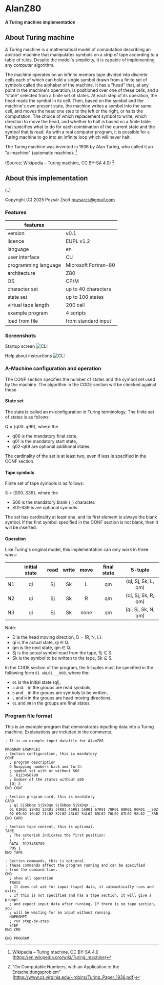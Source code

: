 # AlanZ80

**A Turing machine implementation**  

## About Turing machine

A Turing machine is a mathematical model of computation describing an abstract machine that manipulates symbols on a strip of tape according to a table of rules. Despite the model's simplicity, it is capable of implementing any
computer algorithm.

The machine operates on an infinite memory tape divided into discrete cells,each of which can hold a single symbol drawn from a finite set of symbols called the alphabet of the machine. It has a "head" that, at any point in the machine's
operation, is positioned over one of these cells, and a "state" selected from a finite set of states. At each step of its operation, the head reads the symbol in its cell. Then, based on the symbol and the machine's own present state, the
machine writes a symbol into the same cell, and moves the head one step to the left or the right, or halts the computation. The choice of which replacement symbol to write, which direction to move the head, and whether to halt is based on a finite table that specifies what to do for each combination of the current state and the symbol that is read. As with a real computer program, it is possible for a Turing machine to go into an infinite loop which will never halt.

The Turing machine was invented in 1936 by Alan Turing, who called it an "a-machine" (automatic machine). [^1]

(Source: Wikipedia – Turing machine, CC BY-SA 4.0) [^2]


## About this implementation

(..)

Copyright (C) 2025 Pozsár Zsolt <pozsarzs@gmail.com>  


### Features

|features                |                                                     |
|------------------------|-----------------------------------------------------|
|version                 |v0.1                                                 |
|licence                 |EUPL v1.2                                            |
|language                |en                                                   |
|user interface          |CLI                                                  |
|programming language    |Microsoft Fortran-80                                 |
|architecture            |Z80                                                  |
|OS                      |CP/M                                                 |
|character set           |up to 40 characters                                  |
|state set               |up to 100 states                                     |
|virtual tape length     |200 cell                                             |
|example program         |4 scripts                                            |
|load from file          |from standard input                                  |


### Screenshots

Startup screen
![CLI](startup.png)

Help about instructions
![CLI](numswap.png)


### A-Machine configuration and operation

The CONF section specifies the number of states and the symbol set used by the machine. The algorithm in the CODE section will be checked against these.

#### State set

The state is called an m-configuration in Turing terminology. The finite set of states is as follows:

Q = {q00..q99}, where the

- q00 is the mandatory final state,
- q01 is the mandatory start state,
- q02-q99 are optional additional states.

The cardinality of the set is at least two, even if less is specified in the CONF section.

#### Tape symbols

Finite set of tape symbols is as follows:

S = {S00..S39}, where the

- S00 is the mandatory blank (_) character.
- S01-S39 is are optional symbols.

The set has cardinality at least one, and its first element is always the blank
symbol. If the first symbol specified in the CONF section is not blank, then it
will be inserted.

#### Operation

Like Turing's original model, this implementation can only work in three ways:

|   |initial state|read|write|move|final state|      5-tuple      |
|:-:|:-----------:|:--:|:---:|:--:|:---------:|:-----------------:|
|N1 |      qi     | Sj | Sk  | L  |    qm     |(qi, Sj, Sk, L, qm)|	
|N2 |      qi     | Sj | Sk  | R  |    qm     |(qi, Sj, Sk, R, qm)|	
|N3 |      qi     | Sj | Sk  |none|    qm     |(qi, Sj, Sk, N, qm)|	

Note:
- D is the head moving direction, D = {R, N, L}.
- qi is the actual state, qi ∈ Q.
- qm is the next state, qm ∈ Q.
- Sj is the actual symbol read from the tape, Sj ∈ S.
- Sk is the symbol to be written to the tape, Sk ∈ S.

In the CODE section of the program, the 5-tuples must be specified in the
following form `01 abL01 __N00`, where the:
- `01` is the initial state (qi),
- `a` and `_` in the groups are read symbols,
- `b` and `_` in the groups are symbols to be written,
- `L` and `N` in the groups are head moving directions,
- `01` and `00` in the groups are final states.

### Program file format

This is an example program that demonstrates inputting data into a Turing machine. Explanations are included in the comments.

```
; It is an example input datafile for AlanZ80

PROGRAM EXAMPLE1
; Section configuration, this is mandatory
CONF
  ; program description
  D Swapping numbers back and forth
  ; symbol set with or without S00
  S _0123456789
  ; number of the states without q00
  |Q| 2
END CONF

; Section program card, this is mandatory
CARD
  ; qi SjSkDqm SjSkDqm SjSkDqm SjSkDqm ...
  01 01R01 12R01 23R01 34R01 45R01 56R01 67R01 78R01 89R01 90R01 __S02
  02 09L02 10L02 21L02 32L02 43L02 54L02 65L02 76L02 87L02 98L02 __SRR
END CARD

; Section tape content, this is optional.
TAPE
  ; The asterisk indicates the first position:
  ;     *
  DATA _0123456789_
  POS 1   
END TAPE

; Section commands, this is optional.
; These commands affect the program running and can be specified 
; from the command line.
CMD
  ; show all operation
  TRACE
  ; It does not ask for input (tape) data, it automatically runs and exits.
  ; If this is not specified and has a tape section, it will give a prompt
  ; and expect input data after running. If there is no tape section, you
  ; will be waiting for an input without running.
  NOPROMPT
  ; run step-by-step
  STEP
END CMD

END PROGRAM

```

[^1]: Wikipedia – Turing machine, CC BY-SA 4.0
      (https://en.wikipedia.org/wiki/Turing_machine)

[^2]: "On Computable Numbers, with an Application to the Entscheidungsproblem"
      (https://www.cs.virginia.edu/~robins/Turing_Paper_1936.pdf)
